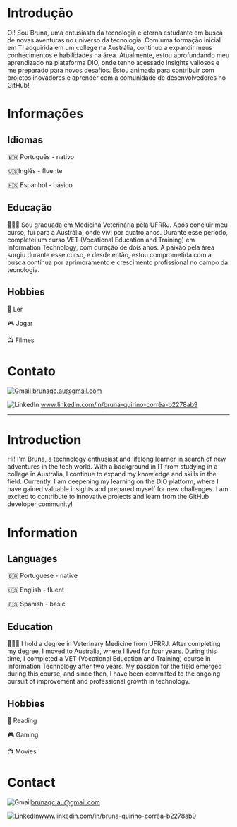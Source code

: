 
# Introdução

Oi! Sou Bruna, uma entusiasta da tecnologia e eterna estudante em busca de novas aventuras no universo da tecnologia. Com uma formação inicial em TI adquirida em um college na Austrália, continuo a expandir meus conhecimentos e habilidades na área. Atualmente, estou aprofundando meu aprendizado na plataforma DIO, onde tenho acessado insights valiosos e me preparado para novos desafios. Estou animada para contribuir com projetos inovadores e aprender com a comunidade de desenvolvedores no GitHub!

# Informações

## Idiomas

🇧🇷 Português - nativo

🇺🇸Inglês - fluente

🇪🇸 Espanhol - básico

## Educação

👩🏻‍🎓 Sou graduada em Medicina Veterinária pela UFRRJ. Após concluir meu curso, fui para a Austrália, onde vivi por quatro anos. Durante esse período, completei um curso VET (Vocational Education and Training) em Information Technology, com duração de dois anos. A paixão pela área surgiu durante esse curso, e desde então, estou comprometida com a busca contínua por aprimoramento e crescimento profissional no campo da tecnologia.

## Hobbies

📖 Ler

🎮 Jogar

📺 Filmes

# Contato

![Gmail](https://img.shields.io/badge/Gmail-D14836?style=for-the-badge&logo=gmail&logoColor=white) brunaqc.au@gmail.com

![LinkedIn](https://img.shields.io/badge/linkedin-%230077B5.svg?style=for-the-badge&logo=linkedin&logoColor=white) www.linkedin.com/in/bruna-quirino-corrêa-b2278ab9

------------------

# Introduction

Hi! I'm Bruna, a technology enthusiast and lifelong learner in search of new adventures in the tech world. With a background in IT from studying in a college in Australia, I continue to expand my knowledge and skills in the field. Currently, I am deepening my learning on the DIO platform, where I have gained valuable insights and prepared myself for new challenges. I am excited to contribute to innovative projects and learn from the GitHub developer community!

# Information

## Languages

🇧🇷 Portuguese - native

🇺🇸 English - fluent

🇪🇸 Spanish - basic

## Education

👩🏻‍🎓 I hold a degree in Veterinary Medicine from UFRRJ. After completing my degree, I moved to Australia, where I lived for four years. During this time, I completed a VET (Vocational Education and Training) course in Information Technology after two years. My passion for the field emerged during this course, and since then, I have been committed to the ongoing pursuit of improvement and professional growth in technology.

## Hobbies

📖 Reading

🎮 Gaming

📺 Movies

# Contact

![Gmail](https://img.shields.io/badge/Gmail-D14836?style=for-the-badge&logo=gmail&logoColor=white)brunaqc.au@gmail.com

![LinkedIn](https://img.shields.io/badge/linkedin-%230077B5.svg?style=for-the-badge&logo=linkedin&logoColor=white)www.linkedin.com/in/bruna-quirino-corrêa-b2278ab9